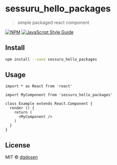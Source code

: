 # sessuru_hello_packages

> simple packaged react component

[![NPM](https://img.shields.io/npm/v/sessuru_hello_packages.svg)](https://www.npmjs.com/package/sessuru_hello_packages) [![JavaScript Style Guide](https://img.shields.io/badge/code_style-standard-brightgreen.svg)](https://standardjs.com)

## Install

```bash
npm install --save sessuru_hello_packages
```

## Usage

```tsx
import * as React from 'react'

import MyComponent from 'sessuru_hello_packages'

class Example extends React.Component {
  render () {
    return (
      <MyComponent />
    )
  }
}
```

## License

MIT © [dgdosen](https://github.com/dgdosen)
